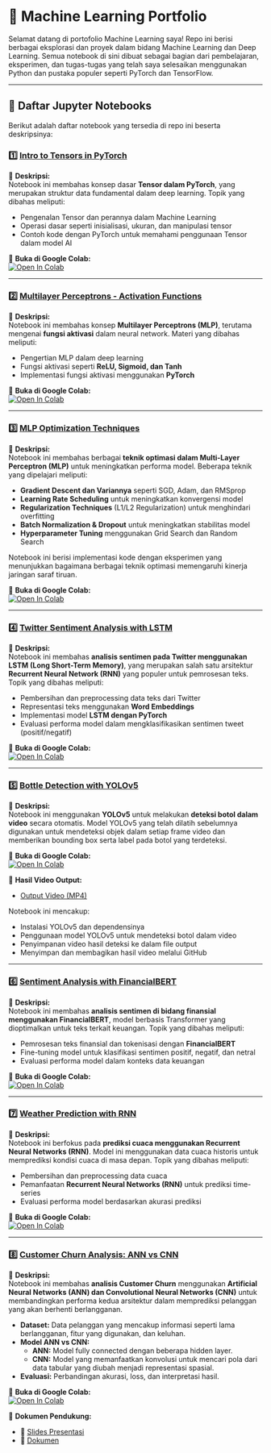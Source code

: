 # 🧠 Machine Learning Portfolio  

Selamat datang di portofolio Machine Learning saya! Repo ini berisi berbagai eksplorasi dan proyek dalam bidang Machine Learning dan Deep Learning. Semua notebook di sini dibuat sebagai bagian dari pembelajaran, eksperimen, dan tugas-tugas yang telah saya selesaikan menggunakan Python dan pustaka populer seperti PyTorch dan TensorFlow.  

---

## 📘 Daftar Jupyter Notebooks  
Berikut adalah daftar notebook yang tersedia di repo ini beserta deskripsinya:  

### **1️⃣ [Intro to Tensors in PyTorch](https://github.com/nailimmnh/PORTOFOLIO/blob/c031825b9840461b57338ea47cc942f4844ab87b/MachineLearningPortofolio/Intro%20To%20Tensors%20Pytorch.ipynb)**  
📌 **Deskripsi:**  
Notebook ini membahas konsep dasar **Tensor dalam PyTorch**, yang merupakan struktur data fundamental dalam deep learning. Topik yang dibahas meliputi:  
- Pengenalan Tensor dan perannya dalam Machine Learning  
- Operasi dasar seperti inisialisasi, ukuran, dan manipulasi tensor  
- Contoh kode dengan PyTorch untuk memahami penggunaan Tensor dalam model AI  

🔗 **Buka di Google Colab:**  
[![Open In Colab](https://colab.research.google.com/assets/colab-badge.svg)](https://colab.research.google.com/github/nailimmnh/PORTOFOLIO/blob/c031825b9840461b57338ea47cc942f4844ab87b/MachineLearningPortofolio/Intro%20To%20Tensors%20Pytorch.ipynb)  

---  
### **2️⃣ [Multilayer Perceptrons - Activation Functions](https://github.com/nailimmnh/PORTOFOLIO/blob/c031825b9840461b57338ea47cc942f4844ab87b/MachineLearningPortofolio/MLP_Activation_Functions.ipynb)**  
📌 **Deskripsi:**  
Notebook ini membahas konsep **Multilayer Perceptrons (MLP)**, terutama mengenai **fungsi aktivasi** dalam neural network. Materi yang dibahas meliputi:  
- Pengertian MLP dalam deep learning  
- Fungsi aktivasi seperti **ReLU, Sigmoid, dan Tanh**  
- Implementasi fungsi aktivasi menggunakan **PyTorch**  

🔗 **Buka di Google Colab:**  
[![Open In Colab](https://colab.research.google.com/assets/colab-badge.svg)](https://colab.research.google.com/github/nailimmnh/PORTOFOLIO/blob/c031825b9840461b57338ea47cc942f4844ab87b/MachineLearningPortofolio/MLP_Activation_Functions.ipynb)  

---  
### **3️⃣ [MLP Optimization Techniques](https://github.com/nailimmnh/PORTOFOLIO/blob/c031825b9840461b57338ea47cc942f4844ab87b/MachineLearningPortofolio/MLP%20Optimization%20Techniques.ipynb)**  
📌 **Deskripsi:**  
Notebook ini membahas berbagai **teknik optimasi dalam Multi-Layer Perceptron (MLP)** untuk meningkatkan performa model. Beberapa teknik yang dipelajari meliputi:  
- **Gradient Descent dan Variannya** seperti SGD, Adam, dan RMSprop  
- **Learning Rate Scheduling** untuk meningkatkan konvergensi model  
- **Regularization Techniques** (L1/L2 Regularization) untuk menghindari overfitting  
- **Batch Normalization & Dropout** untuk meningkatkan stabilitas model  
- **Hyperparameter Tuning** menggunakan Grid Search dan Random Search  

Notebook ini berisi implementasi kode dengan eksperimen yang menunjukkan bagaimana berbagai teknik optimasi memengaruhi kinerja jaringan saraf tiruan.  

🔗 **Buka di Google Colab:**  
[![Open In Colab](https://colab.research.google.com/assets/colab-badge.svg)](https://colab.research.google.com/github/nailimmnh/PORTOFOLIO/blob/c031825b9840461b57338ea47cc942f4844ab87b/MachineLearningPortofolio/MLP%20Optimization%20Techniques.ipynb)  

---  
### **4️⃣ [Twitter Sentiment Analysis with LSTM](https://github.com/nailimmnh/PORTOFOLIO/blob/c031825b9840461b57338ea47cc942f4844ab87b/MachineLearningPortofolio/Twitter%20Sentiment%20Analysis%20LSTM.ipynb)**  
📌 **Deskripsi:**  
Notebook ini membahas **analisis sentimen pada Twitter menggunakan LSTM (Long Short-Term Memory)**, yang merupakan salah satu arsitektur **Recurrent Neural Network (RNN)** yang populer untuk pemrosesan teks. Topik yang dibahas meliputi:  
- Pembersihan dan preprocessing data teks dari Twitter  
- Representasi teks menggunakan **Word Embeddings**  
- Implementasi model **LSTM dengan PyTorch**  
- Evaluasi performa model dalam mengklasifikasikan sentimen tweet (positif/negatif)  

🔗 **Buka di Google Colab:**  
[![Open In Colab](https://colab.research.google.com/assets/colab-badge.svg)](https://colab.research.google.com/github/nailimmnh/PORTOFOLIO/blob/c031825b9840461b57338ea47cc942f4844ab87b/MachineLearningPortofolio/Twitter%20Sentiment%20Analysis%20LSTM.ipynb)  

---
### **5️⃣ [Bottle Detection with YOLOv5](https://github.com/nailimmnh/PORTOFOLIO/tree/79d7b5a353faf16caa4e73042fe39e62850923fe/MachineLearningPortofolio/BottleDetection)**  
📌 **Deskripsi:**  
Notebook ini menggunakan **YOLOv5** untuk melakukan **deteksi botol dalam video** secara otomatis. Model YOLOv5 yang telah dilatih sebelumnya digunakan untuk mendeteksi objek dalam setiap frame video dan memberikan bounding box serta label pada botol yang terdeteksi. 

🔗 **Buka di Google Colab:**  
[![Open In Colab](https://colab.research.google.com/assets/colab-badge.svg)](https://colab.research.google.com/github/nailimmnh/PORTOFOLIO/blob/main/MachineLearningPortofolio/BottleDetection/Bottle_Detection_YOLOv5.ipynb)  

🎥 **Hasil Video Output:**  
- [Output Video (MP4)](https://github.com/nailimmnh/PORTOFOLIO/blob/79d7b5a353faf16caa4e73042fe39e62850923fe/MachineLearningPortofolio/BottleDetection/output_video.mp4)  

Notebook ini mencakup:  
- Instalasi YOLOv5 dan dependensinya  
- Penggunaan model YOLOv5 untuk mendeteksi botol dalam video  
- Penyimpanan video hasil deteksi ke dalam file output  
- Menyimpan dan membagikan hasil video melalui GitHub  

---
### **6️⃣ [Sentiment Analysis with FinancialBERT](https://github.com/nailimmnh/PORTOFOLIO/blob/56caedec27e60562681aeea66bf9a8e8fa4709ce/MachineLearningPortofolio/Sentiment%20Analysis%20FinancialBERT.ipynb)**  
📌 **Deskripsi:**  
Notebook ini membahas **analisis sentimen di bidang finansial menggunakan FinancialBERT**, model berbasis Transformer yang dioptimalkan untuk teks terkait keuangan. Topik yang dibahas meliputi:  
- Pemrosesan teks finansial dan tokenisasi dengan **FinancialBERT**  
- Fine-tuning model untuk klasifikasi sentimen positif, negatif, dan netral  
- Evaluasi performa model dalam konteks data keuangan  

🔗 **Buka di Google Colab:**  
[![Open In Colab](https://colab.research.google.com/assets/colab-badge.svg)](https://colab.research.google.com/github/nailimmnh/PORTOFOLIO/blob/56caedec27e60562681aeea66bf9a8e8fa4709ce/MachineLearningPortofolio/Sentiment%20Analysis%20FinancialBERT.ipynb)  

---
### **:seven: [Weather Prediction with RNN](https://github.com/nailimmnh/PORTOFOLIO/blob/b9eb7af1b7968f4d7e3d96a96632a1f802cb0b36/MachineLearningPortofolio/Weather%20Prediciton%20RNN.ipynb)**  
📌 **Deskripsi:**  
Notebook ini berfokus pada **prediksi cuaca menggunakan Recurrent Neural Networks (RNN)**. Model ini menggunakan data cuaca historis untuk memprediksi kondisi cuaca di masa depan. Topik yang dibahas meliputi:  
- Pembersihan dan preprocessing data cuaca  
- Pemanfaatan **Recurrent Neural Networks (RNN)** untuk prediksi time-series  
- Evaluasi performa model berdasarkan akurasi prediksi  

🔗 **Buka di Google Colab:**  
[![Open In Colab](https://colab.research.google.com/assets/colab-badge.svg)](https://colab.research.google.com/github/nailimmnh/PORTOFOLIO/blob/b9eb7af1b7968f4d7e3d96a96632a1f802cb0b36/MachineLearningPortofolio/Weather%20Prediciton%20RNN.ipynb)  

---
### 8️⃣ [Customer Churn Analysis: ANN vs CNN](https://github.com/nailimmnh/PORTOFOLIO/blob/7a8534d5f38f0ae7ef8f30ba7202020dba05eb33/MachineLearningPortofolio/Customer%20Churn%20Analysis/Customer%20Churn%20ANN%20vs%20CNN.ipynb)

📌 **Deskripsi:**  
Notebook ini membahas **analisis Customer Churn** menggunakan **Artificial Neural Networks (ANN) dan Convolutional Neural Networks (CNN)** untuk membandingkan performa kedua arsitektur dalam memprediksi pelanggan yang akan berhenti berlangganan.  

- **Dataset:** Data pelanggan yang mencakup informasi seperti lama berlangganan, fitur yang digunakan, dan keluhan.  
- **Model ANN vs CNN:**  
  - **ANN:** Model fully connected dengan beberapa hidden layer.  
  - **CNN:** Model yang memanfaatkan konvolusi untuk mencari pola dari data tabular yang diubah menjadi representasi spasial.  
- **Evaluasi:** Perbandingan akurasi, loss, dan interpretasi hasil.  

🔗 **Buka di Google Colab:**  
[![Open In Colab](https://colab.research.google.com/assets/colab-badge.svg)](https://github.com/nailimmnh/PORTOFOLIO/blob/7a8534d5f38f0ae7ef8f30ba7202020dba05eb33/MachineLearningPortofolio/Customer%20Churn%20Analysis/Customer%20Churn%20ANN%20vs%20CNN.ipynb)  

📂 **Dokumen Pendukung:**  
- 📄 [Slides Presentasi](https://docs.google.com/presentation/d/1OM2APlbWlWhrLi7iqOH5_RzAqpEsl_9T8yxuZLLJ0KY/edit?usp=sharing)  
- 📑 [Dokumen](https://docs.google.com/document/d/1-upG3K9zb1HqTHuR15YHCRCcrLqEX8tA8JaEVyt1MpI/edit?usp=sharing)  
